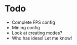 # Todo
- Complete FPS config
- Mining config
- Look at creating modes? 
- Who has ideas! Let me know!
